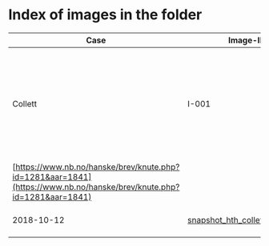 # Index of images in the folder

|Case|Image-ID|Caption|Source|Date|Filename|Info|Creator|
|---|---|---|---|---|---|---|---|
|Collett | I-001|Network visualisation of letters to and from Camilla Collett in 1841 by The National Library of Norway
|[https://www.nb.no/hanske/brev/knute.php?id=1281&aar=1841](https://www.nb.no/hanske/brev/knute.php?id=1281&aar=1841)
|2018-10-12|[snapshot_hth_collett_1841.png](https://github.com/arockenberger/NorKorr/edit/master/poster/images/snapshot_hth_collett_1841.png)|Partial snapshot of website|Annika Rockenberger|
